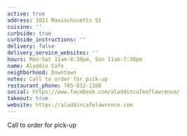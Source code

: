 ```yaml
---
active: true
address: 1021 Massachusetts St
cuisine: ''
curbside: true
curbside_instructions: ''
delivery: false
delivery_service_websites: ''
hours: Mon-Sat 11am-8:30pm, Sun 11am-7:30pm
name: Aladdin Cafe
neighborhood: Downtown
notes: Call to order for pick-up
restaurant_phone: 785-832-1100
social: https://www.facebook.com/aladdincafeoflawrence/
takeout: true
website: https://aladdincafelawrence.com
---
```


Call to order for pick-up